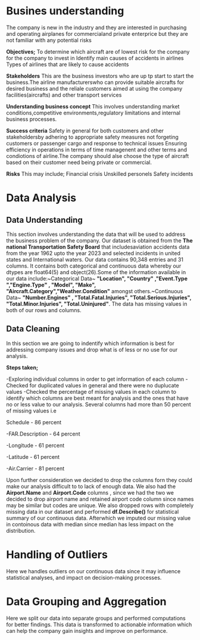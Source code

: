 # Busines understanding
The company is new in the industry and they are interested in purchasing and operating airplanes for commercialand private enterprice but they are not familiar with any potential risks

**Objectives;**
To determine which aircraft are of lowest risk for the company for the company to invest in
Identify main causes of accidents in airlines
Types of airlines that are likely to cause accidents

**Stakeholders**
This are the business investors who are up tp start to start the business.The airline manufacturerswho can provide suitable aircrafts for desired business and the reliale customers aimed at using the company facilities(aircrafts) and other transport services

**Understanding business concept**
This involves understanding market conditions,competitive environments,regulatory limitations and internal business processes.

**Success criteria**
Safety in general for both customers and other stakeholdersby adhering to appropriate safety measures not forgeting customers or passenger cargo and response to technical issues
Ensuring efficiency in operations in terms of time managenent and other terms and condiotions of airline.The company should alse choose the type of aircraft based on their customer need being private or commercial.

**Risks**
This may include; 
Financial crisis
Unskilled personels
Safety incidents


# Data Analysis

## Data Understanding
 This section involves understanding the data that will be used to address the business problem of the company.
Our dataset is obtained from the **The national Transportation Safety Board** that includesaviation accidents data from the year 1962 upto the year 2023 and selected incidents in united states and International waters.
Our data contains 90,348 entries and 31 columns.
 It contains both categorical and continuous data whereby our dtypes are float64(5) and object(26).Some of the information available in our data include:~Categorical Data~ **"Location", "Country" ,"Event.Type ","Engine.Type" , "Model", "Make", "Aircraft.Category","Weather.Condition"** amongst others.~Continuous Data~ **"Number.Engines" , "Total.Fatal.Injuries", "Total.Serious.Injuries", "Total.Minor.Injuries", "Total.Uninjured"**.
  The data has missing values in both of our rows and columns.
  
## Data Cleaning
In this section we are going to indentify which information is best for addressing company issues and drop what is of less or no use for our analysis.

**Steps taken;**

-Exploring individual columns in order to get information of each column
-Checked for duplicated values in general and there were no duplucate values
-Checked the percentage of missing values in each column to identify which columns are best meant for analysis and the ones that have no or less value to our analysis.
Several columns had more than 50 percent of missing values i.e 

Schedule - 86 percent

-FAR.Description - 64 percent

-Longitude - 61 percent

-Latitude - 61 percent

-Air.Carrier - 81 percent

Upon further consideration we decided to drop the columns forn they could make our analysis difficult to to lack of enough data.
We also had the **Airport.Name** and **Airport.Code** columns , since we had the two we decided to drop airport name and retained airport code column since names may be similar but codes are unique.
We also dropped rows with completely missing data in our dataset and performed **df.Describe()** for statistical summary of our continuous data.
Afterwhich we imputed our missing value in contoinous data with median since median has less impact on the distribution.

# Handling of Outliers

Here we handles outliers on our continuous data since it may influence statistical analyses, and impact on decision-making processes.

# Data Grouping and Aggregation

Here we split our data into separate groups and performed computations for better findings.
This data is transformed to actionable information which can help the company gain insights and improve on performance.







